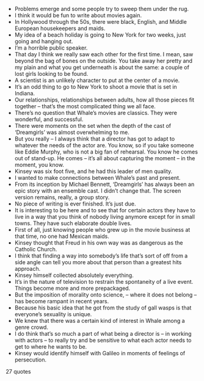  - Problems emerge and some people try to sweep them under the rug.
 - I think it would be fun to write about movies again.
 - In Hollywood through the 50s, there were black, English, and Middle European housekeepers and maids.
 - My idea of a beach holiday is going to New York for two weeks, just going and hanging out.
 - I’m a horrible public speaker.
 - That day I think we really saw each other for the first time. I mean, saw beyond the bag of bones on the outside. You take away her pretty and my plain and what you get underneath is about the same: a couple of lost girls looking to be found.
 - A scientist is an unlikely character to put at the center of a movie.
 - It’s an odd thing to go to New York to shoot a movie that is set in Indiana.
 - Our relationships, relationships between adults, how all those pieces fit together – that’s the most complicated thing we all face.
 - There’s no question that Whale’s movies are classics. They were wonderful, and successful.
 - There were moments on the set when the depth of the cast of ‘Dreamgirls’ was almost overwhelming to me.
 - But you really – I always think that a director has got to adapt to whatever the needs of the actor are. You know, so if you take someone like Eddie Murphy, who is not a big fan of rehearsal. You know he comes out of stand-up. He comes – it’s all about capturing the moment – in the moment, you know.
 - Kinsey was six foot five, and he had this leader of men quality.
 - I wanted to make connections between Whale’s past and present.
 - From its inception by Michael Bennett, ‘Dreamgirls’ has always been an epic story with an ensemble cast. I didn’t change that. The screen version remains, really, a group story.
 - No piece of writing is ever finished. It’s just due.
 - It is interesting to be here and to see that for certain actors they have to live in a way that you think of nobody living anymore except for in small towns. They have such elaborate double lives.
 - First of all, just knowing people who grew up in the movie business at that time, no one had Mexican maids.
 - Kinsey thought that Freud in his own way was as dangerous as the Catholic Church.
 - I think that finding a way into somebody’s life that’s sort of off from a side angle can tell you more about that person than a greatest hits approach.
 - Kinsey himself collected absolutely everything.
 - It’s in the nature of television to restrain the spontaneity of a live event. Things become more and more prepackaged.
 - But the imposition of morality onto science, – where it does not belong – has become rampant in recent years.
 - Because his basic idea that he got from the study of gall wasps is that everyone’s sexuality is unique.
 - We knew that there was a certain kind of interest in Whale among a genre crowd.
 - I do think that’s so much a part of what being a director is – in working with actors – to really try and be sensitive to what each actor needs to get to where he wants to be.
 - Kinsey would identify himself with Galileo in moments of feelings of persecution.

27 quotes